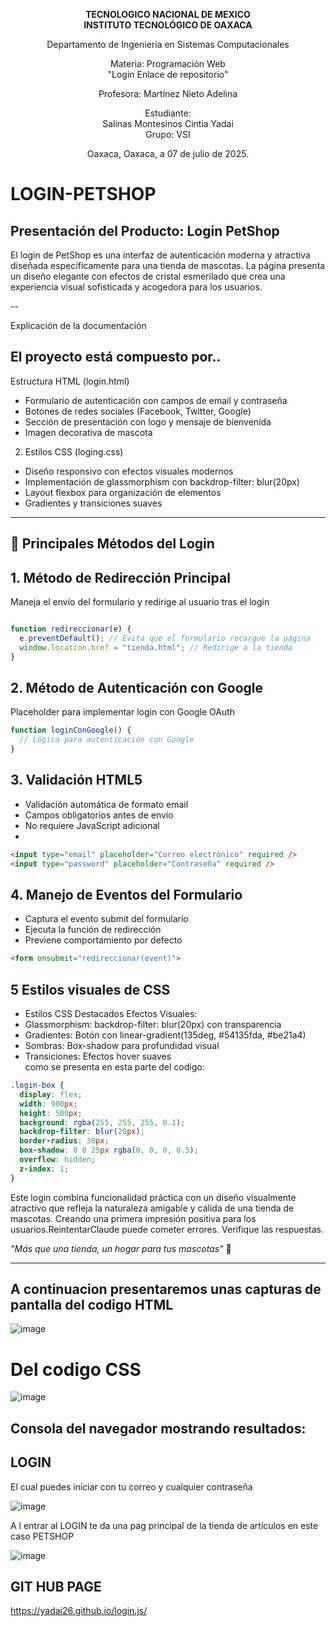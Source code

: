 <div align="center">

**TECNOLOGICO NACIONAL DE MEXICO**  
**INSTITUTO TECNOLÓGICO DE OAXACA**

Departamento de Ingeniería en Sistemas Computacionales  

Materia: Programación Web  
"Login Enlace de repositorio"

Profesora: Martínez Nieto Adelina

Estudiante:  
Salinas Montesinos Cintia Yadai  
Grupo: VSI  

Oaxaca, Oaxaca, a 07 de julio de 2025.

</div>

 # LOGIN-PETSHOP

## Presentación del Producto: Login PetShop

El login de PetShop es una interfaz de autenticación moderna y atractiva diseñada específicamente para una tienda de mascotas. 
La página presenta un diseño elegante con efectos de cristal esmerilado que crea una experiencia visual sofisticada y acogedora para los usuarios.

--

Explicación de la documentación
## El proyecto está compuesto por..

Estructura HTML (login.html)
- Formulario de autenticación con campos de email y contraseña
- Botones de redes sociales (Facebook, Twitter, Google)
- Sección de presentación con logo y mensaje de bienvenida
- Imagen decorativa de mascota

2. Estilos CSS (loging.css)

- Diseño responsivo con efectos visuales modernos
- Implementación de glassmorphism con backdrop-filter: blur(20px)
- Layout flexbox para organización de elementos
- Gradientes y transiciones suaves

 ---
 
##  🔧 Principales Métodos del Login

## 1. Método de Redirección Principal
Maneja el envío del formulario y redirige al usuario tras el login

```javascript

function redireccionar(e) {
  e.preventDefault(); // Evita que el formulario recargue la página
  window.location.href = "tienda.html"; // Redirige a la tienda
}
```

## 2. Método de Autenticación con Google
Placeholder para implementar login con Google OAuth

```javascript
function loginConGoogle() {
  // Lógica para autenticación con Google
}
```

## 3. Validación HTML5
- Validación automática de formato email
- Campos obligatorios antes de envío
- No requiere JavaScript adicional
- 
``` html
<input type="email" placeholder="Correo electrónico" required />
<input type="password" placeholder="Contraseña" required />
```

## 4. Manejo de Eventos del Formulario
- Captura el evento submit del formulario
- Ejecuta la función de redirección
- Previene comportamiento por defecto
``` html
<form onsubmit="redireccionar(event)">
```
## 5 Estilos visuales de CSS
- Estilos CSS Destacados
Efectos Visuales:
- Glassmorphism: backdrop-filter: blur(20px) con transparencia
- Gradientes: Botón con linear-gradient(135deg, #54135fda, #be21a4)
- Sombras: Box-shadow para profundidad visual
- Transiciones: Efectos hover suaves  
como se presenta en esta parte del codigo:

``` css
.login-box {
  display: flex;
  width: 900px;
  height: 500px;
  background: rgba(255, 255, 255, 0.1);
  backdrop-filter: blur(20px);
  border-radius: 30px;
  box-shadow: 0 0 25px rgba(0, 0, 0, 0.5);
  overflow: hidden;
  z-index: 1;
}
```

Este login combina funcionalidad práctica con un diseño visualmente atractivo que refleja la naturaleza amigable y cálida de una tienda de mascotas. 
Creando una primera impresión positiva para los usuarios.ReintentarClaude puede cometer errores. Verifique las respuestas.

*"Más que una tienda, un hogar para tus mascotas"* 🐾  

---  


## A continuacion presentaremos unas capturas de pantalla del codigo HTML

![image](https://github.com/user-attachments/assets/a832fa82-af82-490d-9237-c8ff2b0d2641)

# Del codigo CSS

![image](https://github.com/user-attachments/assets/0daebe99-8cb2-4398-baca-21ae822f40b6)

## Consola del navegador mostrando resultados:

## LOGIN

El cual puedes iniciar con tu correo y cualquier contraseña 

![image](https://github.com/user-attachments/assets/57617b34-fc69-4b32-8fa8-b61fca08775f)

A l entrar al LOGIN te da una pag principal de la tienda de articulos en este caso PETSHOP 

![image](https://github.com/user-attachments/assets/bdf7a3d7-4a43-495b-b834-189bbaba265f)


## GIT HUB PAGE
https://yadai26.github.io/login.js/














